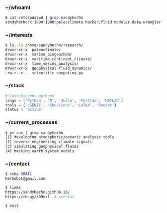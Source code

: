### ~/whoami
```bash
$ cat /etc/passwd | grep sandyherho
sandyherho:x:1000:1000:paleoclimate hacker,fluid modeler,data wrangler:/home/earth_comp_sci:/bin/bash
```

### ~/interests
```bash
$ ls -la /home/sandyherho/research/
drwxr-xr-x  paleoclimate/
drwxr-xr-x  marine_biogeochem/
drwxr-xr-x  maritime-continent_climate/
drwxr-xr-x  time_series_analysis/
drwxr-xr-x  geophysical-fluid_dynamics/
-rw-r--r--  scientific_computing.py
```

### ~/stack
```python
#!/usr/bin/env python3
langs = ['Python', 'R', 'Julia', 'Fortran', 'MATLAB']
tools = {'cGENIE', 'GNU/Linux', 'LaTeX', 'Docker'}
status = 'active'
```

### ~/current_processes
```bash
$ ps aux | grep sandyherho
[1] developing atmospheric/oceanic analysis tools
[2] reverse-engineering climate signals  
[3] simulating geophysical fluids
[4] hacking earth system models
```

### ~/contact
```bash
$ echo $MAIL
herhobot@gmail.com

$ links
https://sandyherho.github.io/
https://rb.gy/k09oz1  # scholar
```

```bash
$ exit
```
